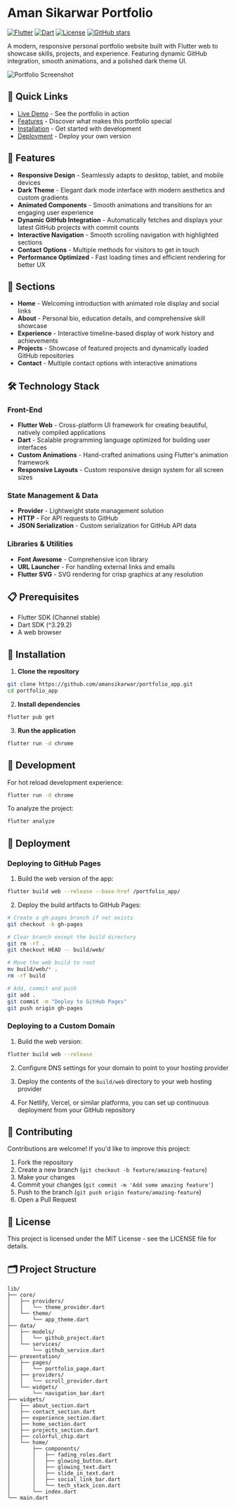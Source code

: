 # Aman Sikarwar Portfolio

[![Flutter](https://img.shields.io/badge/Flutter-3.29.2-02569B?logo=flutter)](https://flutter.dev/)
[![Dart](https://img.shields.io/badge/Dart-3.8.0-0175C2?logo=dart)](https://dart.dev/)
[![License](https://img.shields.io/badge/License-MIT-blue.svg)](LICENSE)
[![GitHub stars](https://img.shields.io/github/stars/amansikarwar/portfolio_app?style=social)](https://github.com/amansikarwar/portfolio_app)

A modern, responsive personal portfolio website built with Flutter web to showcase skills, projects, and experience. Featuring dynamic GitHub integration, smooth animations, and a polished dark theme UI.

![Portfolio Screenshot](assets/portfolio_screenshot.png)

## 🔗 Quick Links

- [Live Demo](https://amansikarwar.github.io) - See the portfolio in action
- [Features](#-features) - Discover what makes this portfolio special
- [Installation](#-installation) - Get started with development
- [Deployment](#-deployment) - Deploy your own version

## 🌟 Features

- **Responsive Design** - Seamlessly adapts to desktop, tablet, and mobile devices
- **Dark Theme** - Elegant dark mode interface with modern aesthetics and custom gradients
- **Animated Components** - Smooth animations and transitions for an engaging user experience
- **Dynamic GitHub Integration** - Automatically fetches and displays your latest GitHub projects with commit counts
- **Interactive Navigation** - Smooth scrolling navigation with highlighted sections
- **Contact Options** - Multiple methods for visitors to get in touch
- **Performance Optimized** - Fast loading times and efficient rendering for better UX

## 🚀 Sections

- **Home** - Welcoming introduction with animated role display and social links
- **About** - Personal bio, education details, and comprehensive skill showcase
- **Experience** - Interactive timeline-based display of work history and achievements
- **Projects** - Showcase of featured projects and dynamically loaded GitHub repositories
- **Contact** - Multiple contact options with interactive animations

## 🛠️ Technology Stack

### Front-End

- **Flutter Web** - Cross-platform UI framework for creating beautiful, natively compiled applications
- **Dart** - Scalable programming language optimized for building user interfaces
- **Custom Animations** - Hand-crafted animations using Flutter's animation framework
- **Responsive Layouts** - Custom responsive design system for all screen sizes

### State Management & Data

- **Provider** - Lightweight state management solution
- **HTTP** - For API requests to GitHub
- **JSON Serialization** - Custom serialization for GitHub API data

### Libraries & Utilities

- **Font Awesome** - Comprehensive icon library
- **URL Launcher** - For handling external links and emails
- **Flutter SVG** - SVG rendering for crisp graphics at any resolution

## 📋 Prerequisites

- Flutter SDK (Channel stable)
- Dart SDK (^3.29.2)
- A web browser

## 🔧 Installation

1. **Clone the repository**

```bash
git clone https://github.com/amansikarwar/portfolio_app.git
cd portfolio_app
```

2. **Install dependencies**

```bash
flutter pub get
```

3. **Run the application**

```bash
flutter run -d chrome
```

## 🧪 Development

For hot reload development experience:

```bash
flutter run -d chrome
```

To analyze the project:

```bash
flutter analyze
```

## 🚀 Deployment

### Deploying to GitHub Pages

1. Build the web version of the app:

```bash
flutter build web --release --base-href /portfolio_app/
```

2. Deploy the build artifacts to GitHub Pages:

```bash
# Create a gh-pages branch if not exists
git checkout -b gh-pages

# Clear branch except the build directory
git rm -rf .
git checkout HEAD -- build/web/

# Move the web build to root
mv build/web/* .
rm -rf build

# Add, commit and push
git add .
git commit -m "Deploy to GitHub Pages"
git push origin gh-pages
```

### Deploying to a Custom Domain

1. Build the web version:

```bash
flutter build web --release
```

2. Configure DNS settings for your domain to point to your hosting provider

3. Deploy the contents of the `build/web` directory to your web hosting provider

4. For Netlify, Vercel, or similar platforms, you can set up continuous deployment from your GitHub repository

## 🤝 Contributing

Contributions are welcome! If you'd like to improve this project:

1. Fork the repository
2. Create a new branch (`git checkout -b feature/amazing-feature`)
3. Make your changes
4. Commit your changes (`git commit -m 'Add some amazing feature'`)
5. Push to the branch (`git push origin feature/amazing-feature`)
6. Open a Pull Request

## 📜 License

This project is licensed under the MIT License - see the LICENSE file for details.

## 🗂️ Project Structure

```tree
lib/
├── core/
│   ├── providers/
│   │   └── theme_provider.dart
│   └── theme/
│       └── app_theme.dart
├── data/
│   ├── models/
│   │   └── github_project.dart
│   └── services/
│       └── github_service.dart
├── presentation/
│   ├── pages/
│   │   └── portfolio_page.dart
│   ├── providers/
│   │   └── scroll_provider.dart
│   └── widgets/
│       └── navigation_bar.dart
├── widgets/
│   ├── about_section.dart
│   ├── contact_section.dart
│   ├── experience_section.dart
│   ├── home_section.dart
│   ├── projects_section.dart
│   ├── colorful_chip.dart
│   └── home/
│       ├── components/
│       │   ├── fading_roles.dart
│       │   ├── glowing_button.dart
│       │   ├── glowing_text.dart
│       │   ├── slide_in_text.dart
│       │   ├── social_link_bar.dart
│       │   └── tech_stack_icon.dart
│       └── index.dart
└── main.dart
```
